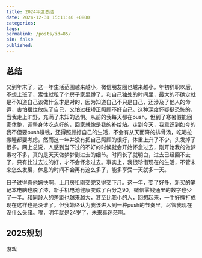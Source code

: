 ```yaml
---
title: 2024年度总结
date: 2024-12-31 15:11:40 +0800
categories: 
tags: 
permalink: /posts/id=85/
pin: false
published:
---
```

## 总结

又到年末了，这一年生活范围越来越小，微信朋友圈也越来越小。年初辞职以后，不想上班了，索性就租了个房子家里蹲了。和自己独处的时间里，最大的不确定就是不知道自己该做什么才是对的，因为知道自己不只是自己，还涉及了他人的命运，害怕摆烂放纵了自己，又怕过枉矫正照顾不好自己。这种深度怀疑挺恐怖的，当我走上旷野，充满了未知的恐惧。从前的我每天都在push，但到了寒暑假能回家休整，调整身体吃点好的，回家就像是我的补给站。走到今天，我意识到如今的我不但要push赚钱，还得照顾好自己的生活，不会有从天而降的排骨汤，吃喝拉撒睡都要考虑。然而这一年并没有把自己照顾的很好，体重上升了不少，头发掉了很多。网上总说，人感到当下过的不好的时候就会开始怀念过去，刚开始我的做梦素材不多，真的是天天做梦梦到过去的细节。时间长了就明白，过去已经回不去了，只有比过去过的好，才不会怀念过去。事实上，我很珍惜现在的生活，不管未来怎么发展，休息的时间不会再有这么多了，能多享受一天就多一天。

日子过得真他妈快啊，上月房租刚交完又得交下月。这一年，变了好多，新买的笔记本电脑也脱了漆，新手机电池健康变成了百分之90，微信零钱通里的数字也少了一半。和同龄人的差距也越来越大，甚至比我小的人，回想起来，一手好牌打成现在这样也是没谁了。但我始终认为我该进入到一种push的节奏里，尽管我现在没什么头绪。唉，明年就是24岁了，未来真迷茫啊。


## 2025规划

游戏

